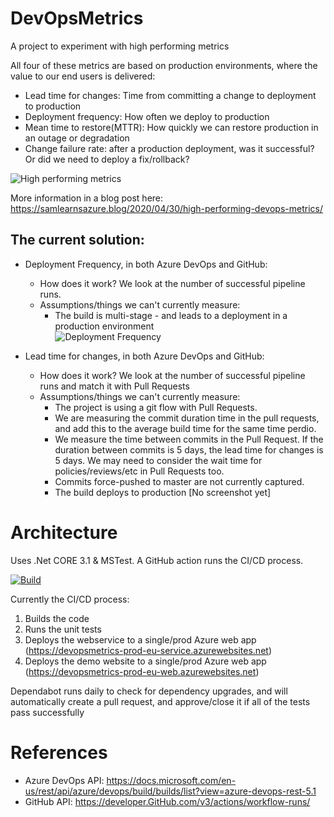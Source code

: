 # DevOpsMetrics
A project to experiment with high performing metrics

All four of these metrics are based on production environments, where the value to our end users is delivered:

- Lead time for changes: Time from committing a change to deployment to production
- Deployment frequency: How often we deploy to production
- Mean time to restore(MTTR): How quickly we can restore production in an outage or degradation
- Change failure rate: after a production deployment, was it successful? Or did we need to deploy a fix/rollback?

![High performing metrics](https://samlearnsazure.files.wordpress.com/2020/04/01highperformers.png)

More information in a blog post here: https://samlearnsazure.blog/2020/04/30/high-performing-devops-metrics/

## The current solution:
- Deployment Frequency, in both Azure DevOps and GitHub:
  - How does it work? We look at the number of successful pipeline runs. 
  - Assumptions/things we can't currently measure: 
    - The build is multi-stage - and leads to a deployment in a production environment    
![Deployment Frequency](https://GitHub.com/samsmithnz/DevOpsMetrics/blob/master/ReadmeImages/DeploymentFrequencyDemo.png)

- Lead time for changes, in both Azure DevOps and GitHub:
  - How does it work? We look at the number of successful pipeline runs and match it with Pull Requests 
  - Assumptions/things we can't currently measure: 
    - The project is using a git flow with Pull Requests. 
    - We are measuring the commit duration time in the pull requests, and add this to the average build time for the same time perdio. 
    - We measure the time between commits in the Pull Request. If the duration between commits is 5 days, the lead time for changes is 5 days. We may need to consider the wait time for policies/reviews/etc in Pull Requests too. 
    - Commits force-pushed to master are not currently captured. 
    - The build deploys to production
[No screenshot yet]

# Architecture
Uses .Net CORE 3.1 & MSTest. A GitHub action runs the CI/CD process. 

[![Build](https://GitHub.com/samsmithnz/DevOpsMetrics/workflows/CI/CD/badge.svg)](https://GitHub.com/samsmithnz/DevOpsMetrics/actions?query=workflow%3ACI%2FCD)

Currently the CI/CD process: 
1. Builds the code
2. Runs the unit tests
3. Deploys the webservice to a single/prod Azure web app (https://devopsmetrics-prod-eu-service.azurewebsites.net)
4. Deploys the demo website to a single/prod Azure web app (https://devopsmetrics-prod-eu-web.azurewebsites.net)

Dependabot runs daily to check for dependency upgrades, and will automatically create a pull request, and approve/close it if all of the tests pass successfully 

# References

- Azure DevOps API: https://docs.microsoft.com/en-us/rest/api/azure/devops/build/builds/list?view=azure-devops-rest-5.1
- GitHub API: https://developer.GitHub.com/v3/actions/workflow-runs/